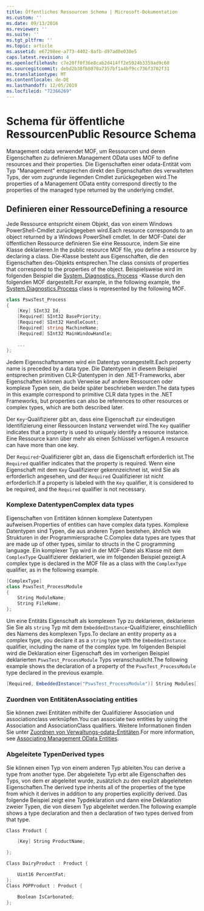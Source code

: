 ```yaml
---
title: Öffentliches Ressourcen Schema | Microsoft-Dokumentation
ms.custom: ''
ms.date: 09/13/2016
ms.reviewer: ''
ms.suite: ''
ms.tgt_pltfrm: ''
ms.topic: article
ms.assetid: e67298ee-a773-4402-8afb-d97ad0e030e5
caps.latest.revision: 4
ms.openlocfilehash: c7e20ff0f36e8cab2d414ff2e5924b3359ad9c60
ms.sourcegitcommit: debd2b38fb8070a7357bf1a4bf9cc736f3702f31
ms.translationtype: MT
ms.contentlocale: de-DE
ms.lasthandoff: 12/05/2019
ms.locfileid: "72366269"
---
```

# <a name="public-resource-schema"></a><span data-ttu-id="ce2f4-102">Schema für öffentliche Ressourcen</span><span class="sxs-lookup"><span data-stu-id="ce2f4-102">Public Resource Schema</span></span>

<span data-ttu-id="ce2f4-103">Management odata verwendet MOF, um Ressourcen und deren Eigenschaften zu definieren.</span><span class="sxs-lookup"><span data-stu-id="ce2f4-103">Management OData uses MOF to define resources and their properties.</span></span> <span data-ttu-id="ce2f4-104">Die Eigenschaften einer odata-Entität vom Typ "Management" entsprechen direkt den Eigenschaften des verwalteten Typs, der vom zugrunde liegenden Cmdlet zurückgegeben wird.</span><span class="sxs-lookup"><span data-stu-id="ce2f4-104">The properties of a Management OData entity correspond directly to the properties of the managed type returned by the underlying cmdlet.</span></span>

## <a name="defining-a-resource"></a><span data-ttu-id="ce2f4-105">Definieren einer Ressource</span><span class="sxs-lookup"><span data-stu-id="ce2f4-105">Defining a resource</span></span>

<span data-ttu-id="ce2f4-106">Jede Ressource entspricht einem Objekt, das von einem Windows PowerShell-Cmdlet zurückgegeben wird.</span><span class="sxs-lookup"><span data-stu-id="ce2f4-106">Each resource corresponds to an object returned by a Windows PowerShell cmdlet.</span></span> <span data-ttu-id="ce2f4-107">In der MOF-Datei der öffentlichen Ressource definieren Sie eine Ressource, indem Sie eine Klasse deklarieren.</span><span class="sxs-lookup"><span data-stu-id="ce2f4-107">In the public resource MOF file, you define a resource by declaring a class.</span></span> <span data-ttu-id="ce2f4-108">Die-Klasse besteht aus Eigenschaften, die den Eigenschaften des-Objekts entsprechen.</span><span class="sxs-lookup"><span data-stu-id="ce2f4-108">The class consists of properties that correspond to the properties of the object.</span></span> <span data-ttu-id="ce2f4-109">Beispielsweise wird im folgenden Beispiel die [System. Diagnostics. Process](/dotnet/api/System.Diagnostics.Process) -Klasse durch den folgenden MOF dargestellt.</span><span class="sxs-lookup"><span data-stu-id="ce2f4-109">For example, in the following example, the [System.Diagnostics.Process](/dotnet/api/System.Diagnostics.Process) class is represented by the following MOF.</span></span>

```csharp
class PswsTest_Process
{
    [Key] SInt32 Id;
    [Required] SInt32 BasePriority;
    [Required] SInt32 HandleCount;
    [Required] string MachineName;
    [Required] SInt32 MainWindowHandle;

    ...
};
```

<span data-ttu-id="ce2f4-110">Jedem Eigenschaftsnamen wird ein Datentyp vorangestellt.</span><span class="sxs-lookup"><span data-stu-id="ce2f4-110">Each property name is preceded by a data type.</span></span> <span data-ttu-id="ce2f4-111">Die Datentypen in diesem Beispiel entsprechen primitiven CLR-Datentypen in den .NET-Frameworks, aber Eigenschaften können auch Verweise auf andere Ressourcen oder komplexe Typen sein, die beide später beschrieben werden.</span><span class="sxs-lookup"><span data-stu-id="ce2f4-111">The data types in this example correspond to primitive CLR data types in the .NET Frameworks, but properties can also be references to other resources or complex types, which are both described later.</span></span>

<span data-ttu-id="ce2f4-112">Der `Key`-Qualifizierer gibt an, dass eine Eigenschaft zur eindeutigen Identifizierung einer Ressourcen Instanz verwendet wird.</span><span class="sxs-lookup"><span data-stu-id="ce2f4-112">The `Key` qualifier indicates that a property is used to uniquely identify a resource instance.</span></span> <span data-ttu-id="ce2f4-113">Eine Ressource kann über mehr als einen Schlüssel verfügen.</span><span class="sxs-lookup"><span data-stu-id="ce2f4-113">A resource can have more than one key.</span></span>

<span data-ttu-id="ce2f4-114">Der `Required`-Qualifizierer gibt an, dass die Eigenschaft erforderlich ist.</span><span class="sxs-lookup"><span data-stu-id="ce2f4-114">The `Required` qualifier indicates that the property is required.</span></span> <span data-ttu-id="ce2f4-115">Wenn eine Eigenschaft mit dem `Key` Qualifizierer gekennzeichnet ist, wird Sie als erforderlich angesehen, und der `Required` Qualifizierer ist nicht erforderlich.</span><span class="sxs-lookup"><span data-stu-id="ce2f4-115">If a property is labeled with the `Key` qualifier, it is considered to be required, and the `Required` qualifier is not necessary.</span></span>

### <a name="complex-data-types"></a><span data-ttu-id="ce2f4-116">Komplexe Datentypen</span><span class="sxs-lookup"><span data-stu-id="ce2f4-116">Complex data types</span></span>

<span data-ttu-id="ce2f4-117">Eigenschaften von Entitäten können komplexe Datentypen aufweisen.</span><span class="sxs-lookup"><span data-stu-id="ce2f4-117">Properties of entities can have complex data types.</span></span> <span data-ttu-id="ce2f4-118">Komplexe Datentypen sind Typen, die aus anderen Typen bestehen, ähnlich wie Strukturen in der Programmiersprache C.</span><span class="sxs-lookup"><span data-stu-id="ce2f4-118">Complex data types are types that are made up of other types, similar to structs in the C programming language.</span></span> <span data-ttu-id="ce2f4-119">Ein komplexer Typ wird in der MOF-Datei als Klasse mit dem `ComplexType` Qualifizierer deklariert, wie im folgenden Beispiel gezeigt.</span><span class="sxs-lookup"><span data-stu-id="ce2f4-119">A complex type is declared in the MOF file as a class with the `ComplexType` qualifier, as in the following example.</span></span>

```csharp
[ComplexType]
class PswsTest_ProcessModule
{
    String ModuleName;
    String FileName;
};
```

<span data-ttu-id="ce2f4-120">Um eine Entitäts Eigenschaft als komplexen Typ zu deklarieren, deklarieren Sie Sie als `string` Typ mit dem `EmbeddedInstance`-Qualifizierer, einschließlich des Namens des komplexen Typs.</span><span class="sxs-lookup"><span data-stu-id="ce2f4-120">To declare an entity property as a complex type, you declare it as a `string` type with the `EmbeddedInstance` qualifier, including the name of the complex type.</span></span> <span data-ttu-id="ce2f4-121">Im folgenden Beispiel wird die Deklaration einer Eigenschaft des im vorherigen Beispiel deklarierten `PswsTest_ProcessModule` Typs veranschaulicht.</span><span class="sxs-lookup"><span data-stu-id="ce2f4-121">The following example shows the declaration of a property of the `PswsTest_ProcessModule` type declared in the previous example.</span></span>

```csharp
[Required, EmbeddedInstance("PswsTest_ProcessModule")] String Modules[];
```

### <a name="associating-entities"></a><span data-ttu-id="ce2f4-122">Zuordnen von Entitäten</span><span class="sxs-lookup"><span data-stu-id="ce2f4-122">Associating entities</span></span>

<span data-ttu-id="ce2f4-123">Sie können zwei Entitäten mithilfe der Qualifizierer Association und associationclass verknüpfen.</span><span class="sxs-lookup"><span data-stu-id="ce2f4-123">You can associate two entities by using the Association and AssociationClass qualifiers.</span></span> <span data-ttu-id="ce2f4-124">Weitere Informationen finden Sie unter [Zuordnen von Verwaltungs-odata-Entitäten](./associating-management-odata-entities.md).</span><span class="sxs-lookup"><span data-stu-id="ce2f4-124">For more information, see [Associating Management OData Entities](./associating-management-odata-entities.md).</span></span>

### <a name="derived-types"></a><span data-ttu-id="ce2f4-125">Abgeleitete Typen</span><span class="sxs-lookup"><span data-stu-id="ce2f4-125">Derived types</span></span>

<span data-ttu-id="ce2f4-126">Sie können einen Typ von einem anderen Typ ableiten.</span><span class="sxs-lookup"><span data-stu-id="ce2f4-126">You can derive a type from another type.</span></span> <span data-ttu-id="ce2f4-127">Der abgeleitete Typ erbt alle Eigenschaften des Typs, von dem er abgeleitet wurde, zusätzlich zu den explizit abgeleiteten Eigenschaften.</span><span class="sxs-lookup"><span data-stu-id="ce2f4-127">The derived type inherits all of the properties of the type from which it derives in addition to any properties explicitly derived.</span></span> <span data-ttu-id="ce2f4-128">Das folgende Beispiel zeigt eine Typdeklaration und dann eine Deklaration zweier Typen, die von diesem Typ abgeleitet werden.</span><span class="sxs-lookup"><span data-stu-id="ce2f4-128">The following example shows a type declaration and then a declaration of two types derived from that type.</span></span>

```csharp
Class Product {

    [Key] String ProductName;

};

Class DairyProduct : Product {

    Uint16 PercentFat;
};
Class POPProduct : Product {

    Boolean IsCarbonated;
};
```